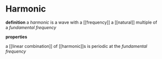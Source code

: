 # Harmonic

**definition** a _harmonic_ is a wave with a [[frequency]] a [[natural]] multiple of a _fundamental frequency_

**properties**

a [[linear combination]] of [[harmonic]]s is periodic at the _fundamental frequency_
